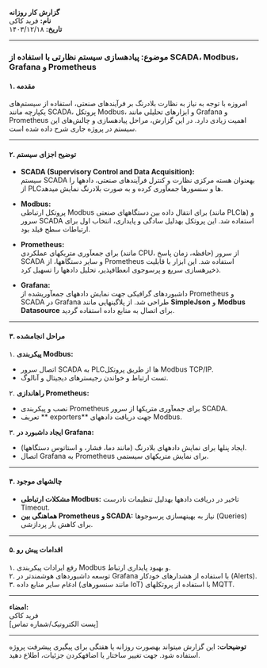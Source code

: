 **گزارش کار روزانه**  
**نام:** فرید کاکی  
**تاریخ:** ۱۴۰۳/۱۲/۱۸  

---

### موضوع: پیادهسازی سیستم نظارتی با استفاده از SCADA، Modbus، Grafana و Prometheus  

#### ۱. **مقدمه**  
امروزه با توجه به نیاز به نظارت بلادرنگ بر فرآیندهای صنعتی، استفاده از سیستم‌های یکپارچه مانند SCADA، پروتکل Modbus، و ابزارهای تحلیلی مانند Grafana و Prometheus اهمیت زیادی دارد. در این گزارش، مراحل پیادهسازی و چالش‌های این سیستم در پروژه جاری شرح داده شده است.  

---

#### ۲. **توضیح اجزای سیستم**  
- **SCADA (Supervisory Control and Data Acquisition):**  
  سیستم SCADA بهعنوان هسته مرکزی نظارت و کنترل فرآیندهای صنعتی، دادهها را از PLCها و سنسورها جمعآوری کرده و به صورت بلادرنگ نمایش میدهد.  

- **Modbus:**  
  پروتکل ارتباطی Modbus برای انتقال داده بین دستگاههای صنعتی (مانند PLCها) و سرور SCADA استفاده شد. این پروتکل بهدلیل سادگی و پایداری، انتخاب اول برای ارتباطات سطح فیلد بود.  

- **Prometheus:**  
  برای جمعآوری متریکهای عملکردی (مانند CPU، حافظه، زمان پاسخ) از سرور SCADA و سایر دستگاهها، از Prometheus استفاده شد. این ابزار با قابلیت ذخیرهسازی سریع و پرسوجوی انعطافپذیر، تحلیل دادهها را تسهیل کرد.  

- **Grafana:**  
  داشبوردهای گرافیکی جهت نمایش دادههای جمعآوریشده از Prometheus و SCADA در Grafana طراحی شد. از پلاگینهایی مانند **SimpleJson** و **Modbus Datasource** برای اتصال به منابع داده استفاده گردید.  

---

#### ۳. **مراحل انجامشده**  
۱. **پیکربندی Modbus:**  
   - اتصال سرور SCADA به PLCها از طریق پروتکل Modbus TCP/IP.  
   - تست ارتباط و خواندن رجیسترهای دیجیتال و آنالوگ.  

۲. **راهاندازی Prometheus:**  
   - نصب و پیکربندی Prometheus برای جمعآوری متریکها از سرور SCADA.  
   - تعریف ** exporters** جهت دریافت دادههای Modbus.  

۳. **ایجاد داشبورد در Grafana:**  
   - ایجاد پنلها برای نمایش دادههای بلادرنگ (مانند دما، فشار، و استاتوس دستگاهها).  
   - اتصال Grafana به Prometheus برای نمایش متریکهای سیستمی.  

---

#### ۴. **چالشهای موجود**  
- **مشکلات ارتباطی Modbus:** تاخیر در دریافت دادهها بهدلیل تنظیمات نادرست Timeout.  
- **هماهنگی بین Prometheus و SCADA:** نیاز به بهینهسازی پرسوجوها (Queries) برای کاهش بار پردازشی.  

---

#### ۵. **اقدامات پیش رو**  
۱. رفع ایرادات پیکربندی Modbus و بهبود پایداری ارتباط.  
۲. توسعه داشبوردهای هوشمندتر در Grafana با استفاده از هشدارهای خودکار (Alerts).  
۳. ادغام سایر منابع داده (مانند سنسورهای IoT) با استفاده از پروتکلهای MQTT.  

---

**امضاء:**  
فرید کاکی  
[پست الکترونیک/شماره تماس]  

---  
**توضیحات:** این گزارش میتواند بهصورت روزانه یا هفتگی برای پیگیری پیشرفت پروژه استفاده شود. جهت تغییر ساختار یا اضافهکردن جزئیات، اطلاع دهید.